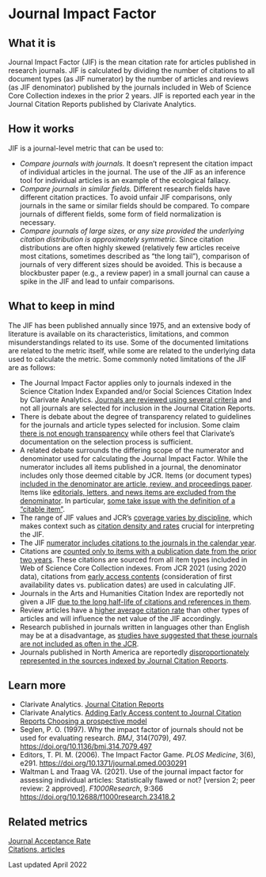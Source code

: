 # Journal Impact Factor

## What it is
Journal Impact Factor (JIF) is the mean citation rate for articles published in research journals. JIF is calculated by dividing the number of citations to all document types (as JIF numerator) by the number of articles and reviews (as JIF denominator) published by the journals included in Web of Science Core Collection indexes in the prior 2 years. JIF is reported each year in the Journal Citation Reports published by Clarivate Analytics.

## How it works
JIF is a journal-level metric that can be used to: 
- *Compare journals with journals.* It doesn’t represent the citation impact of individual articles in the journal. The use of the JIF as an inference tool for individual articles is an example of the ecological fallacy.
- *Compare journals in similar fields.* Different research fields have different citation practices. To avoid unfair JIF comparisons, only journals in the same or similar fields should be compared. To compare journals of different fields, some form of field normalization is necessary. 
- *Compare journals of large sizes, or any size provided the underlying citation distribution is approximately symmetric.* Since citation distributions are often highly skewed (relatively few articles receive most citations, sometimes described as “the long tail”), comparison of journals of very different sizes should be avoided. This is because a blockbuster paper (e.g., a review paper) in a small journal can cause a spike in the JIF and lead to unfair comparisons. 


## What to keep in mind
The JIF has been published annually since 1975, and an extensive body of literature is available on its characteristics, limitations, and common misunderstandings related to its use. Some of the documented limitations are related to the metric itself, while some are related to the underlying data used to calculate the metric. Some commonly noted limitations of the JIF are as follows:

- The Journal Impact Factor applies only to journals indexed in the Science Citation Index Expanded and/or Social Sciences Citation Index by Clarivate Analytics. [Journals are reviewed using several criteria](https://clarivate.com/essays/journal-selection-process/) and not all journals are selected for inclusion in the Journal Citation Reports. <br>
- There is debate about the degree of transparency related to guidelines for the journals and article types selected for inclusion. Some claim [there is not enough transparency](http://journals.plos.org/plosmedicine/article?id=10.1371/journal.pmed.0030291) while others feel that Clarivate’s documentation on the selection process is sufficient. <br>
- A related debate surrounds the differing scope of the numerator and denominator used for calculating the Journal Impact Factor. While the numerator includes all items published in a journal, the denominator includes only those deemed citable by JCR. Items (or document types) [included in the denominator are article, review, and proceedings paper](https://jamanetwork.com/journals/jama/fullarticle/184527). Items like [editorials, letters, and news items are excluded from the denominator](https://clarivate.com/webofsciencegroup/wp-content/uploads/sites/2/2021/06/JIF-2021.pdf). In particular, [some take issue with the definition of a “citable item”](http://journals.plos.org/plosmedicine/article?id=10.1371/journal.pmed.0030291). <br>
- The range of JIF values and JCR’s [coverage varies by discipline](http://onlinelibrary.wiley.com/doi/10.1002/asi.20936/full), which makes context such as [citation density and rates](https://jamanetwork.com/journals/jama/fullarticle/202114) crucial for interpreting the JIF. <br>
- The JIF [numerator includes citations to the journals in the calendar year](https://clarivate.com/webofsciencegroup/wp-content/uploads/sites/2/2021/06/JIF-2021.pdf). 
- Citations are [counted only to items with a publication date from the prior two years](https://clarivate.com/webofsciencegroup/wp-content/uploads/sites/2/2021/06/JIF-2021.pdf). These citations are sourced from all item types included in Web of Science Core Collection indexes. From JCR 2021 (using 2020 data), citations from [early access contents](https://clarivate.com/blog/whats-next-for-jcr-defining-early-access/) (consideration of first availability dates vs. publication dates) are used in calculating JIF. <br>
- Journals in the Arts and Humanities Citation Index are reportedly not given a JIF [due to the long half-life of citations and references in them](https://arxiv.org/ftp/arxiv/papers/1801/1801.08992.pdf). <br>
- Review articles have a [higher average citation rate](http://www.garfield.library.upenn.edu/essays/v10p007y1987.pdf) than other types of articles and will influence the net value of the JIF accordingly. <br>
- Research published in journals written in languages other than English may be at a disadvantage, as [studies have suggested that these journals are not included as often in the JCR](https://onlinelibrary.wiley.com/doi/full/10.1002/asi.21250). <br>
- Journals published in North America are reportedly [disproportionately represented in the sources indexed by Journal Citation Reports](http://mjl.clarivate.com/). <br>


## Learn more
- Clarivate Analytics. [Journal Citation Reports](https://clarivate.com/webofsciencegroup/wp-content/uploads/sites/2/2021/06/JIF-2021.pdf) <br>
- Clarivate Analytics. [Adding Early Access content to Journal Citation Reports Choosing a prospective model](https://clarivate.com/webofsciencegroup/wp-content/uploads/sites/2/dlm_uploads/2021/01/EA-in-JCR3-discussion-paper-1.pdf) <br>
- Seglen, P. O. (1997). Why the impact factor of journals should not be used for evaluating research. *BMJ*, 314(7079), 497. https://doi.org/10.1136/bmj.314.7079.497
- Editors, T. Pl. M. (2006). The Impact Factor Game. *PLOS Medicine*, 3(6), e291. https://doi.org/10.1371/journal.pmed.0030291 <br>
- Waltman L and Traag VA. (2021). Use of the journal impact factor for assessing individual articles: Statistically flawed or not? [version 2; peer review: 2 approved]. *F1000Research*, 9:366 https://doi.org/10.12688/f1000research.23418.2 <br>


## Related metrics
[Journal Acceptance Rate]() <br>
[Citations, articles]() <br>


Last updated April 2022
